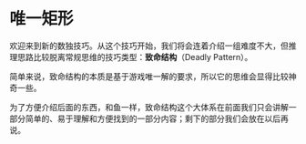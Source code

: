 ﻿---
description: Unique Rectangle
---

# 唯一矩形

欢迎来到新的数独技巧。从这个技巧开始，我们将会连着介绍一组难度不大，但推理思路比较脱离常规思维的技巧类型：**致命结构**（Deadly Pattern）。

简单来说，致命结构的本质是基于游戏唯一解的要求，所以它的思维会显得比较神奇一些。

为了方便介绍后面的东西，和鱼一样，致命结构这个大体系在前面我们只会讲解一部分简单的、易于理解和方便找到的一部分内容；剩下的部分我们会放在以后再说。


